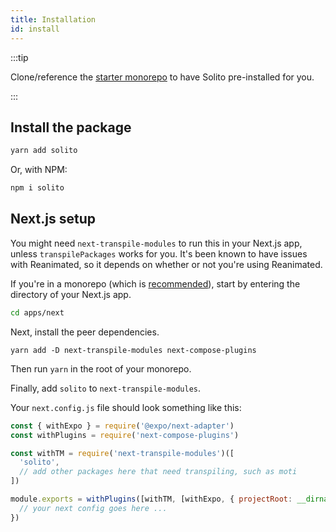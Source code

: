 ```yaml
---
title: Installation
id: install
---
```


:::tip

Clone/reference the [starter monorepo](/starter) to have Solito pre-installed for you.

:::

## Install the package

```sh
yarn add solito
```

Or, with NPM:

```sh
npm i solito
```

## Next.js setup

You might need `next-transpile-modules` to run this in your Next.js app, unless `transpilePackages` works for you. It's been known to have issues with Reanimated, so it depends on whether or not you're using Reanimated.

If you're in a monorepo (which is [recommended](/starter)), start by entering the directory of your Next.js app.

```sh
cd apps/next
```

Next, install the peer dependencies.

```
yarn add -D next-transpile-modules next-compose-plugins
```

Then run `yarn` in the root of your monorepo.

Finally, add `solito` to `next-transpile-modules`.

Your `next.config.js` file should look something like this:

```js
const { withExpo } = require('@expo/next-adapter')
const withPlugins = require('next-compose-plugins')

const withTM = require('next-transpile-modules')([
  'solito',
  // add other packages here that need transpiling, such as moti
])

module.exports = withPlugins([withTM, [withExpo, { projectRoot: __dirname }]], {
  // your next config goes here ...
})
```

